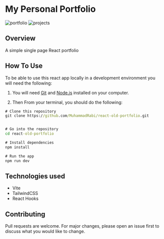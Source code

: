# My Personal Portfolio

![portfolio](https://i.ibb.co/vvx9tL4/portfolio-hero.png)
![projects](https://i.ibb.co/6wch5m9/Screenshot-2023-05-18-141608.png)



## Overview

A simple single page React portfolio


## How To Use

To be able to use this react app locally in a development environment you will need the following:

1. You will need [Git](https://git-scm.com) and [Node.js](https://nodejs.org/en/download/) installed on your computer.

2. Then From your terminal, you should do the following:

```cmd
# Clone this repository
git clone https://github.com/MuhammadRabi/react-old-portfolio.git


# Go into the repository
cd react-old-portfolio

# Install dependencies
npm install

# Run the app
npm run dev
```

## Technologies used

- Vite
- TailwindCSS
- React Hooks


## Contributing

Pull requests are welcome. For major changes, please open an issue first
to discuss what you would like to change.
